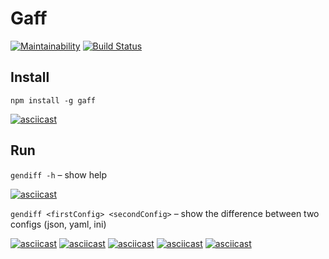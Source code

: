 # Gaff

[![Maintainability](https://api.codeclimate.com/v1/badges/827f0c20e22646255a1f/maintainability)](https://codeclimate.com/github/rustamyusupov/project-lvl2-s487/maintainability)
[![Build Status](https://travis-ci.org/rustamyusupov/project-lvl2-s487.svg?branch=master)](https://travis-ci.org/rustamyusupov/project-lvl2-s487)

## Install

`npm install -g gaff`

[![asciicast](https://asciinema.org/a/RTeOVjQIR7srlglyOcE38SD2Z.svg)](https://asciinema.org/a/RTeOVjQIR7srlglyOcE38SD2Z)

## Run

`gendiff -h` – show help

[![asciicast](https://asciinema.org/a/v1hXV5bO3BuOy5l6PoOy6msrl.svg)](https://asciinema.org/a/v1hXV5bO3BuOy5l6PoOy6msrl)

`gendiff <firstConfig> <secondConfig>` – show the difference between two configs (json, yaml, ini)

[![asciicast](https://asciinema.org/a/H8BVSZxyQj6Rw7pf4Etuc5BLI.svg)](https://asciinema.org/a/H8BVSZxyQj6Rw7pf4Etuc5BLI)
[![asciicast](https://asciinema.org/a/eZ4IKLTmzddGwKuLnTKK7nsns.svg)](https://asciinema.org/a/eZ4IKLTmzddGwKuLnTKK7nsns)
[![asciicast](https://asciinema.org/a/FNQZ6hPDjAng40KofVsFr4CDK.svg)](https://asciinema.org/a/FNQZ6hPDjAng40KofVsFr4CDK)
[![asciicast](https://asciinema.org/a/ErUNLFiHTFidR6kBICEPjVEhX.svg)](https://asciinema.org/a/ErUNLFiHTFidR6kBICEPjVEhX)
[![asciicast](https://asciinema.org/a/VWKDCUGI888lVfSyLrzVCrJDx.svg)](https://asciinema.org/a/VWKDCUGI888lVfSyLrzVCrJDx)

